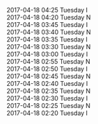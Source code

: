 2017-04-18 04:25 Tuesday  I  
2017-04-18 04:20 Tuesday  N  
2017-04-18 03:45 Tuesday  I  
2017-04-18 03:40 Tuesday  N  
2017-04-18 03:35 Tuesday  I  
2017-04-18 03:30 Tuesday  N  
2017-04-18 03:00 Tuesday  I  
2017-04-18 02:55 Tuesday  N  
2017-04-18 02:50 Tuesday  I  
2017-04-18 02:45 Tuesday  N  
2017-04-18 02:40 Tuesday  I  
2017-04-18 02:35 Tuesday  N  
2017-04-18 02:30 Tuesday  I  
2017-04-18 02:25 Tuesday  N  
2017-04-18 02:20 Tuesday  I  
